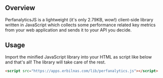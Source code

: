 ## Overview

PerfanalyticsJS is a lightweight (it's only 2.79KB, wow!) client-side library written in JavaScript which collects some performance related key metrics from your web application and sends it to your API you decide.

## Usage

Import the minified JavaScript library into your HTML as script like below and that's all! The library will take care of the rest.

```html
<script src="https://apps.erbilnas.com/lib/perfanalytics.js"></script>
```
